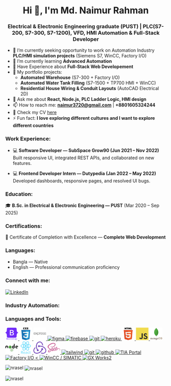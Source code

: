 <h1 align="center">Hi 👋, I'm Md. Naimur Rahman</h1>
<h3 align="center">Electrical & Electronic Engineering graduate (PUST) | PLC(S7-200, S7-300, S7-1200), VFD, HMI Automation & Full-Stack Developer</h3>



- 🔭 I’m currently seeking opportunity to work on Automation Industry **PLC/HMI simulation projects** (Siemens S7, WinCC, Factory I/O)  
- 🌱 I’m currently learning **Advanced Automation**
- 🌱 Have Experience about **Full-Stack Web Developement**  
- 🧰 My portfolio projects:  
   - **Automated Warehouse** (S7-300 + Factory I/O)  
   - **Automated Water Tank Filling** (S7-1500 + TP700 HMI + WinCC)  
   - **Residential House Wiring & Conduit Layouts** (AutoCAD Electrical 2D)  
- 💬 Ask me about **React, Node.js, PLC Ladder Logic, HMI design**  
- 📫 How to reach me: **naimur3720@gmail.com** | **+8801605324244**  
- 📄 Check my CV [here](https://drive.google.com/file/d/11S90OWwvf_vOgLYJC8kVas5K-u5ow8id/view?usp=sharing)  
- ⚡ Fun fact: **I love exploring different cultures and I want to explore different countries**  

<h3 align="left">Work Experience:</h3>

- 💻 **Software Developer — SubSpace Grow90 (Jun 2021 – Nov 2022)**  
  Built responsive UI, integrated REST APIs, and collaborated on new features.  

- 💻 **Frontend Developer Intern — Dutypedia (Jan 2022 – May 2022)**  
  Developed dashboards, responsive pages, and resolved UI bugs.  

<h3 align="left">Education:</h3>

🎓 **B.Sc. in Electrical & Electronic Engineering — PUST** (Mar 2020 – Sep 2025) 

<h3 align="left">Certifications:</h3>

🏅 Certificate of Completion with Excellence — **Complete Web Development**

<h3 align="left">Languages:</h3>

- Bangla — Native  
- English — Professional communication proficiency  

<h3 align="left">Connect with me:</h3>
<p align="left">
  <a href="https://www.linkedin.com/in/naimurrh/" target="_blank">
    <img align="center" src="https://raw.githubusercontent.com/rahuldkjain/github-profile-readme-generator/master/src/images/icons/Social/linked-in-alt.svg" alt="LinkedIn" height="30" width="40" />
  </a>
</p>


<h3 align="left">Industry Automation:</h3>



<h3 align="left">Languages and Tools:</h3>


<p align="left"> <a href="https://getbootstrap.com" target="_blank" rel="noreferrer"> <img src="https://raw.githubusercontent.com/devicons/devicon/master/icons/bootstrap/bootstrap-plain-wordmark.svg" alt="bootstrap" width="40" height="40"/> </a> <a href="https://www.w3schools.com/css/" target="_blank" rel="noreferrer"> <img src="https://raw.githubusercontent.com/devicons/devicon/master/icons/css3/css3-original-wordmark.svg" alt="css3" width="40" height="40"/> </a> <a href="https://expressjs.com" target="_blank" rel="noreferrer"> <img src="https://raw.githubusercontent.com/devicons/devicon/master/icons/express/express-original-wordmark.svg" alt="express" width="40" height="40"/> </a> <a href="https://www.figma.com/" target="_blank" rel="noreferrer"> <img src="https://www.vectorlogo.zone/logos/figma/figma-icon.svg" alt="figma" width="40" height="40"/> </a> <a href="https://firebase.google.com/" target="_blank" rel="noreferrer"> <img src="https://www.vectorlogo.zone/logos/firebase/firebase-icon.svg" alt="firebase" width="40" height="40"/> </a> <a href="https://git-scm.com/" target="_blank" rel="noreferrer"> <img src="https://www.vectorlogo.zone/logos/git-scm/git-scm-icon.svg" alt="git" width="40" height="40"/> </a> <a href="https://heroku.com" target="_blank" rel="noreferrer"> <img src="https://www.vectorlogo.zone/logos/heroku/heroku-icon.svg" alt="heroku" width="40" height="40"/> </a> <a href="https://www.w3.org/html/" target="_blank" rel="noreferrer"> <img src="https://raw.githubusercontent.com/devicons/devicon/master/icons/html5/html5-original-wordmark.svg" alt="html5" width="40" height="40"/> </a> <a href="https://developer.mozilla.org/en-US/docs/Web/JavaScript" target="_blank" rel="noreferrer"> <img src="https://raw.githubusercontent.com/devicons/devicon/master/icons/javascript/javascript-original.svg" alt="javascript" width="40" height="40"/> </a> <a href="https://www.mongodb.com/" target="_blank" rel="noreferrer"> <img src="https://raw.githubusercontent.com/devicons/devicon/master/icons/mongodb/mongodb-original-wordmark.svg" alt="mongodb" width="40" height="40"/> </a> <a href="https://nodejs.org" target="_blank" rel="noreferrer"> <img src="https://raw.githubusercontent.com/devicons/devicon/master/icons/nodejs/nodejs-original-wordmark.svg" alt="nodejs" width="40" height="40"/> </a> <a href="https://reactjs.org/" target="_blank" rel="noreferrer"> <img src="https://raw.githubusercontent.com/devicons/devicon/master/icons/react/react-original-wordmark.svg" alt="react" width="40" height="40"/> </a> <a href="https://redux.js.org" target="_blank" rel="noreferrer"> <img src="https://raw.githubusercontent.com/devicons/devicon/master/icons/redux/redux-original.svg" alt="redux" width="40" height="40"/> </a> <a href="https://sass-lang.com" target="_blank" rel="noreferrer"> <img src="https://raw.githubusercontent.com/devicons/devicon/master/icons/sass/sass-original.svg" alt="sass" width="40" height="40"/> </a> <a href="https://tailwindcss.com/" target="_blank" rel="noreferrer"> <img src="https://www.vectorlogo.zone/logos/tailwindcss/tailwindcss-icon.svg" alt="tailwind" width="40" height="40"/> </a>   <a href="https://git-scm.com/" target="_blank" rel="noreferrer">
    <img src="https://www.vectorlogo.zone/logos/git-scm/git-scm-icon.svg" alt="git" width="40" height="40"/>
  </a>
  <!-- GitHub -->
  <a href="https://upload.wikimedia.org/wikipedia/commons/thumb/a/ae/Github-desktop-logo-symbol.svg/2048px-Github-desktop-logo-symbol.svg.png" target="_blank" rel="noreferrer">
    <img src="https://upload.wikimedia.org/wikipedia/commons/thumb/a/ae/Github-desktop-logo-symbol.svg/2048px-Github-desktop-logo-symbol.svg.png" alt="github" width="40" height="40"/>
  </a> <a href="https://innovesys.com/wp-content/uploads/2024/05/TIA-Portal.jpg" target="_blank" rel="noreferrer">
    <img src="https://innovesys.com/wp-content/uploads/2024/05/TIA-Portal.jpg" alt="TIA Portal" width="40" height="40"/>
  </a>
  <!-- Factory I/O -->
  <a href="https://encrypted-tbn0.gstatic.com/images?q=tbn:ANd9GcQLrNP4mJTT_0Hl3YJMBPKrCgZFjhiOeIRm3Q&s" target="_blank" rel="noreferrer">
   <img src="https://encrypted-tbn0.gstatic.com/images?q=tbn:ANd9GcQLrNP4mJTT_0Hl3YJMBPKrCgZFjhiOeIRm3Q&s" alt="Factory I/O" width="40" height="40"/>
  </a>
  <!-- WinCC / SIMATIC -->
  <a href="https://5.imimg.com/data5/SELLER/Default/2025/6/515572045/MH/IK/IN/86343204/3d-1427-1-jpg.jpg" target="_blank" rel="noreferrer">
    < <img src="https://5.imimg.com/data5/SELLER/Default/2025/6/515572045/MH/IK/IN/86343204/3d-1427-1-jpg.jpg" alt="WinCC / SIMATIC" width="40" height="40"/>
  </a>
  <!-- GX Works2 (Mitsubishi) -->
  <a href="https://www.mitsubishielectric.co.id/media/upload/gellery/GX%20Works2sbZRPaL6974d75Z.jpg" target="_blank" rel="noreferrer">
    <img src="https://www.mitsubishielectric.co.id/media/upload/gellery/GX%20Works2sbZRPaL6974d75Z.jpg" alt="GX Works2" width="40" height="40"/>
  </a> </p>




<p><img align="left" src="https://github-readme-stats.vercel.app/api/top-langs?username=nrasel&show_icons=true&locale=en&layout=compact" alt="nrasel" /></p>

<p>&nbsp;<img align="center" src="https://github-readme-stats.vercel.app/api?username=nrasel&show_icons=true&locale=en" alt="nrasel" /></p>

<p><img align="center" src="https://github-readme-streak-stats.herokuapp.com/?user=nrasel&" alt="nrasel" /></p>
